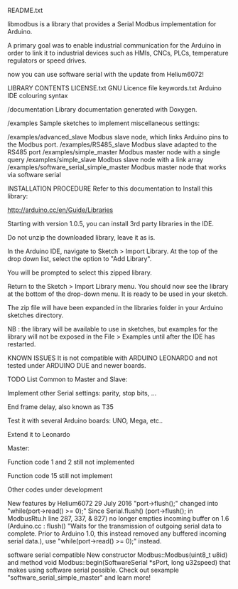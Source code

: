 README.txt

libmodbus is a library that provides a Serial Modbus implementation for Arduino.

A primary goal was to enable industrial communication for the Arduino in order to link it to industrial devices such as HMIs, CNCs, PLCs, temperature regulators or speed drives.

now you can use software serial with the update from Helium6072!

LIBRARY CONTENTS
LICENSE.txt	GNU Licence file keywords.txt	Arduino IDE colouring syntax

/documentation Library documentation generated with Doxygen.

/examples Sample sketches to implement miscellaneous settings:

/examples/advanced_slave	Modbus slave node, which links Arduino pins to the Modbus port. /examples/RS485_slave Modbus slave adapted to the RS485 port /examples/simple_master	Modbus master node with a single query /examples/simple_slave	Modbus slave node with a link array /examples/software_serial_simple_master	Modbus master node that works via software serial

INSTALLATION PROCEDURE
Refer to this documentation to Install this library:

http://arduino.cc/en/Guide/Libraries

Starting with version 1.0.5, you can install 3rd party libraries in the IDE.

Do not unzip the downloaded library, leave it as is.

In the Arduino IDE, navigate to Sketch > Import Library. At the top of the drop down list, select the option to "Add Library".

You will be prompted to select this zipped library.

Return to the Sketch > Import Library menu. You should now see the library at the bottom of the drop-down menu. It is ready to be used in your sketch.

The zip file will have been expanded in the libraries folder in your Arduino sketches directory.

NB : the library will be available to use in sketches, but examples for the library will not be exposed in the File > Examples until after the IDE has restarted.

KNOWN ISSUES
It is not compatible with ARDUINO LEONARDO and not tested under ARDUINO DUE and newer boards.

TODO List
Common to Master and Slave:

Implement other Serial settings: parity, stop bits, ...

End frame delay, also known as T35

Test it with several Arduino boards: UNO, Mega, etc..

Extend it to Leonardo

Master:

Function code 1 and 2 still not implemented

Function code 15 still not implement

Other codes under development

New features by Helium6072 29 July 2016
"port->flush();" changed into "while(port->read() >= 0);"
Since Serial.flush() (port->flush(); in ModbusRtu.h line 287, 337, & 827) no longer empties incoming buffer on 1.6 (Arduino.cc : flush() "Waits for the transmission of outgoing serial data to complete. Prior to Arduino 1.0, this instead removed any buffered incoming serial data.), use "while(port->read() >= 0);" instead.

software serial compatible
New constructor Modbus::Modbus(uint8_t u8id) and method void Modbus::begin(SoftwareSerial *sPort, long u32speed) that makes using software serial possible. Check out sexample "software_serial_simple_master" and learn more!
